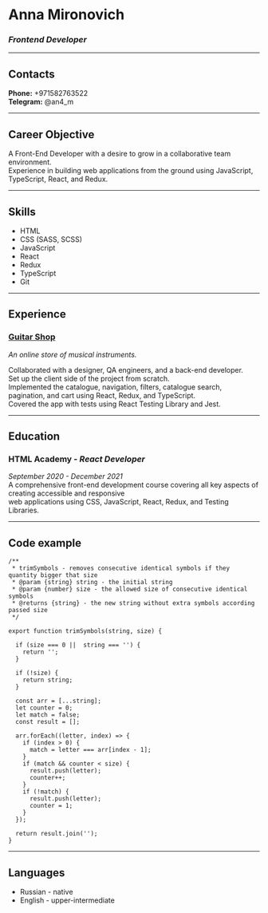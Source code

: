 # Anna Mironovich
### *Frontend Developer*

---

## Contacts
**Phone:** +971582763522<br>
**Telegram:** @an4_m<br>

---

## Career Objective

A Front-End Developer with a desire to grow in a collaborative team environment.<br>
Experience in building web applications from the ground using JavaScript, TypeScript, React, and Redux.

___

## Skills

- HTML
- CSS (SASS, SCSS)
- JavaScript
- React
- Redux
- TypeScript
- Git

---

## Experience

### [Guitar Shop](https://guitar-shop-mu.vercel.app/guitars?_start=0&_limit=9)<br>
*An online store of musical instruments.*<br>

Collaborated with a designer, QA engineers, and a back-end developer.<br>
Set up the client side of the project from scratch.<br>
Implemented the catalogue, navigation, filters, catalogue search, pagination, and cart using React, Redux, and TypeScript.<br>
Covered the app with tests using React Testing Library and Jest.

---

## Education

### HTML Academy - *React Developer*
*September 2020 - December 2021*<br>
A comprehensive front-end development course covering all key aspects of creating accessible and responsive<br>
web applications using CSS, JavaScript, React, Redux, and Testing Libraries.



---

## Code example

```
/**
 * trimSymbols - removes consecutive identical symbols if they quantity bigger that size
 * @param {string} string - the initial string
 * @param {number} size - the allowed size of consecutive identical symbols
 * @returns {string} - the new string without extra symbols according passed size
 */
 
export function trimSymbols(string, size) {

  if (size === 0 ||  string === '') {
    return '';
  }

  if (!size) {
    return string;
  }

  const arr = [...string];
  let counter = 0;
  let match = false;
  const result = [];

  arr.forEach((letter, index) => {
    if (index > 0) {
      match = letter === arr[index - 1];
    }
    if (match && counter < size) {
      result.push(letter);
      counter++;
    }
    if (!match) {
      result.push(letter);
      counter = 1;
    }
  });

  return result.join('');
}
```

---

## Languages
- Russian - native
- English - upper-intermediate